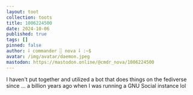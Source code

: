 ```yaml
---
layout: toot
collection: toots
title: 1006224500
date: 2024-10-06
published: true
tags: []
pinned: false
author: ⸸ commander ░ nova ⸸ :~$
avatar: /img/avatar/daemon.jpeg
mastodon: https://mastodon.online/@cmdr_nova/1006224500
---
```


I haven't put together and utilized a bot that does things on the fediverse since ... a billion years ago when I was running a GNU Social instance lol
